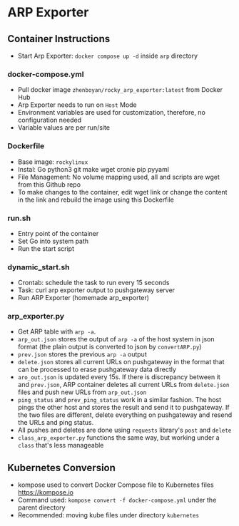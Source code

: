# ARP Exporter

## Container Instructions
- Start Arp Exporter: `docker compose up -d` inside `arp` directory

### docker-compose.yml
- Pull docker image `zhenboyan/rocky_arp_exporter:latest` from Docker Hub
- Arp Exporter needs to run on `Host` Mode 
- Environment variables are used for customization, therefore, no configuration needed
- Variable values are per run/site  

### Dockerfile
- Base image: `rockylinux`
- Instal: Go python3 git make wget cronie pip pyyaml
- File Management: No volume mapping used, all and scripts are wget from this Github repo
- To make changes to the container, edit wget link or change the content in the link and rebuild the image using this Dockerfile

### run.sh
- Entry point of the container
- Set Go into system path
- Run the start script

### dynamic_start.sh
- Crontab: schedule the task to run every 15 seconds
- Task: curl arp exporter output to pushgateway server
- Run ARP Exporter (homemade arp_exporter)

### arp_exporter.py
- Get ARP table with `arp -a`.
- `arp_out.json` stores the output of `arp -a` of the host system in json format (the plain output is converted to json by `convertARP.py`)
- `prev.json` stores the previous `arp -a` output
- `delete.json` stores all current URLs on pushgateway in the format that can be processed to erase pushgateway data directly
- `aro_out.json` is updated every 15s. If there is discrepancy between it and `prev.json`, ARP container deletes all current URLs from `delete.json` files and push new URLs from `arp_out.json`
- `ping_status` and `prev_ping_status` work in a similar fashion. The host pings the other host and stores the result and send it to pushgateway. If the two files are different, delete everything on pushgateway and resend the URLs and ping status.
- All pushes and deletes are done using `requests` library's `post` and `delete`
- `class_arp_exporter.py` functions the same way, but working under a `class` that's less manageable 

## Kubernetes Conversion
- kompose used to convert Docker Compose file to Kubernetes files https://kompose.io
- Command used: `kompose convert -f docker-compose.yml` under the parent directory
- Recommended: moving kube files under directory `kubernetes`